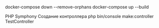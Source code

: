 docker-compose down --remove-orphans
docker-compose up --build

PHP Symphony 
Создание контроллера
php bin/console make:controller TestController
